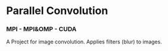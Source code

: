 # Parallel Convolution
### MPI - MPI&OMP - CUDA

A Project for image convolution. Applies filters (blur) to images.
